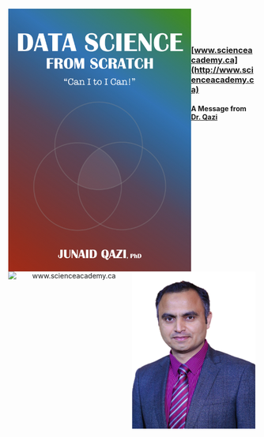 <p align="center">
  <img src="Book_Cover.jpeg" width="370" align="left">
</p>



<a href='http://www.scienceacademy.ca'>
  <p align="center">
    <img src="http://scienceacademy.ca/wp-content/uploads/2018/12/Logo_SA.png" width="250" align="left" title="www.scienceacademy.ca">
  </p>
</a>
<br><br><br>

### [www.scienceacademy.ca](http://www.scienceacademy.ca)

#### A Message from [Dr. Qazi](https://www.linkedin.com/in/jqazi/)

<p align="center">
  <img src="Qazi.png" width="250" align="left">
</p>
